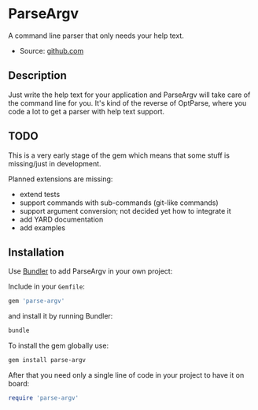 # ParseArgv

A command line parser that only needs your help text.

<!-- - Gem: [rubygems.org](https://rubygems.org/gems/parse-argv) -->
- Source: [github.com](https://github.com/mblumtritt/parse-argvt)
<!-- - Help: [rubydoc.info](https://rubydoc.info/gems/parse-argv) -->

## Description

Just write the help text for your application and ParseArgv will take care of the command line for you. It's kind of the reverse of OptParse, where you code a lot to get a parser with help text support.

## TODO

This is a very early stage of the gem which means that some stuff is missing/just in development.

Planned extensions are missing:

- extend tests
- support commands with sub-commands (git-like commands)
- support argument conversion; not decided yet how to integrate it
- add YARD documentation
- add examples

<!-- ## Sample

For more samples see [the examples dir](./examples)
 -->
## Installation

Use [Bundler](http://gembundler.com/) to add ParseArgv in your own project:

Include in your `Gemfile`:

```ruby
gem 'parse-argv'
```

and install it by running Bundler:

```bash
bundle
```

To install the gem globally use:

```bash
gem install parse-argv
```

After that you need only a single line of code in your project to have it on board:

```ruby
require 'parse-argv'
```
